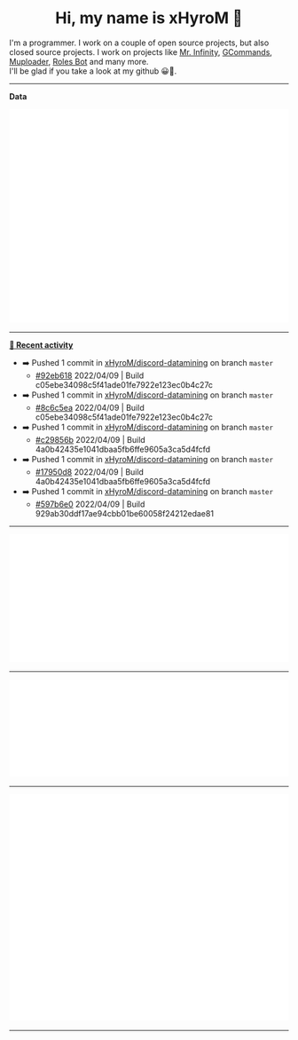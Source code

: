 <p align="center">
    <!-- <img src="https://avatars.githubusercontent.com/u/56601352" width="192" alt="hyro's pfp" /> -->
    <h1 align="center">Hi, my name is xHyroM 👋</h1>
</p>

I'm a programmer. I work on a couple of open source projects, but also closed source projects. I work on projects like [Mr. Infinity](https://discord.com/oauth2/authorize?client_id=720321585625694239&scope=bot%20applications.commands&permissions=8&redirect_uri=https://blobs.gq/imanager&prompt=consent&response_type=code), [GCommands](https://github.com/Garlic-Team/GCommands), [Muploader](https://github.com/xHyroM/Muploder), [Roles Bot](https://github.com/xHyroM/roles-bot) and many more.  
I'll be glad if you take a look at my github 😀👀.

___
**Data**

<img src="https://github.com/xHyroM/xHyroM/blob/master/.cache/base.svg">

___

**[📰 Recent activity](https://github.com/xHyroM)**
* ➡️ Pushed 1 commit in [xHyroM/discord-datamining](https://github.com/xHyroM/discord-datamining) on branch `master`
  * [#92eb618](https://github.com/xHyroM/discord-datamining/commit/92eb618) 2022/04/09 | Build c05ebe34098c5f41ade01fe7922e123ec0b4c27c
* ➡️ Pushed 1 commit in [xHyroM/discord-datamining](https://github.com/xHyroM/discord-datamining) on branch `master`
  * [#8c6c5ea](https://github.com/xHyroM/discord-datamining/commit/8c6c5ea) 2022/04/09 | Build c05ebe34098c5f41ade01fe7922e123ec0b4c27c
* ➡️ Pushed 1 commit in [xHyroM/discord-datamining](https://github.com/xHyroM/discord-datamining) on branch `master`
  * [#c29856b](https://github.com/xHyroM/discord-datamining/commit/c29856b) 2022/04/09 | Build 4a0b42435e1041dbaa5fb6ffe9605a3ca5d4fcfd
* ➡️ Pushed 1 commit in [xHyroM/discord-datamining](https://github.com/xHyroM/discord-datamining) on branch `master`
  * [#17950d8](https://github.com/xHyroM/discord-datamining/commit/17950d8) 2022/04/09 | Build 4a0b42435e1041dbaa5fb6ffe9605a3ca5d4fcfd
* ➡️ Pushed 1 commit in [xHyroM/discord-datamining](https://github.com/xHyroM/discord-datamining) on branch `master`
  * [#597b6e0](https://github.com/xHyroM/discord-datamining/commit/597b6e0) 2022/04/09 | Build 929ab30ddf17ae94cbb01be60058f24212edae81


___

<img src="https://github.com/xHyroM/xHyroM/blob/master/.cache/isocalendar.svg">

___

<img src="https://github.com/xHyroM/xHyroM/blob/master/.cache/languages.svg">

___

<img src="https://github.com/xHyroM/xHyroM/blob/master/.cache/achievements.svg">

___
